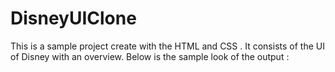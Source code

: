 # DisneyUIClone
This is a sample project create with the HTML and CSS . It consists of the UI of Disney with an overview. Below is the sample look of the output :


